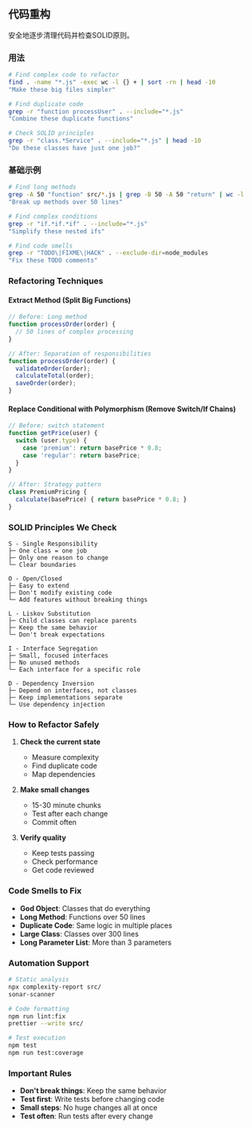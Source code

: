 ## 代码重构

安全地逐步清理代码并检查SOLID原则。

### 用法

```bash
# Find complex code to refactor
find . -name "*.js" -exec wc -l {} + | sort -rn | head -10
"Make these big files simpler"

# Find duplicate code
grep -r "function processUser" . --include="*.js"
"Combine these duplicate functions"

# Check SOLID principles
grep -r "class.*Service" . --include="*.js" | head -10
"Do these classes have just one job?"
```

### 基础示例

```bash
# Find long methods
grep -A 50 "function" src/*.js | grep -B 50 -A 50 "return" | wc -l
"Break up methods over 50 lines"

# Find complex conditions
grep -r "if.*if.*if" . --include="*.js"
"Simplify these nested ifs"

# Find code smells
grep -r "TODO\|FIXME\|HACK" . --exclude-dir=node_modules
"Fix these TODO comments"
```

### Refactoring Techniques

#### Extract Method (Split Big Functions)

```javascript
// Before: Long method
function processOrder(order) {
  // 50 lines of complex processing
}

// After: Separation of responsibilities
function processOrder(order) {
  validateOrder(order);
  calculateTotal(order);
  saveOrder(order);
}
```

#### Replace Conditional with Polymorphism (Remove Switch/If Chains)

```javascript
// Before: switch statement
function getPrice(user) {
  switch (user.type) {
    case 'premium': return basePrice * 0.8;
    case 'regular': return basePrice;
  }
}

// After: Strategy pattern
class PremiumPricing {
  calculate(basePrice) { return basePrice * 0.8; }
}
```

### SOLID Principles We Check

```
S - Single Responsibility
├─ One class = one job
├─ Only one reason to change
└─ Clear boundaries

O - Open/Closed
├─ Easy to extend
├─ Don't modify existing code
└─ Add features without breaking things

L - Liskov Substitution
├─ Child classes can replace parents
├─ Keep the same behavior
└─ Don't break expectations

I - Interface Segregation
├─ Small, focused interfaces
├─ No unused methods
└─ Each interface for a specific role

D - Dependency Inversion
├─ Depend on interfaces, not classes
├─ Keep implementations separate
└─ Use dependency injection
```

### How to Refactor Safely

1. **Check the current state**
   - Measure complexity
   - Find duplicate code
   - Map dependencies

2. **Make small changes**
   - 15-30 minute chunks
   - Test after each change
   - Commit often

3. **Verify quality**
   - Keep tests passing
   - Check performance
   - Get code reviewed

### Code Smells to Fix

- **God Object**: Classes that do everything
- **Long Method**: Functions over 50 lines
- **Duplicate Code**: Same logic in multiple places
- **Large Class**: Classes over 300 lines
- **Long Parameter List**: More than 3 parameters

### Automation Support

```bash
# Static analysis
npx complexity-report src/
sonar-scanner

# Code formatting
npm run lint:fix
prettier --write src/

# Test execution
npm test
npm run test:coverage
```

### Important Rules

- **Don't break things**: Keep the same behavior
- **Test first**: Write tests before changing code
- **Small steps**: No huge changes all at once
- **Test often**: Run tests after every change
